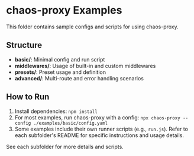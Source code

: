 # chaos-proxy Examples

This folder contains sample configs and scripts for using chaos-proxy.

## Structure
- **basic/**: Minimal config and run script
- **middlewares/**: Usage of built-in and custom middlewares
- **presets/**: Preset usage and definition
- **advanced/**: Multi-route and error handling scenarios

## How to Run
1. Install dependencies: `npm install`
2. For most examples, run chaos-proxy with a config: `npx chaos-proxy --config ./examples/basic/config.yaml`
3. Some examples include their own runner scripts (e.g., `run.js`). Refer to each subfolder's README for specific instructions and usage details.

See each subfolder for more details and scripts.

